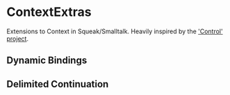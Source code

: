 # ContextExtras
Extensions to Context in Squeak/Smalltalk.
Heavily inspired by the ['Control' project][Control].

## Dynamic Bindings

## Delimited Continuation


[Control]: http://www.squeaksource.com/Control.html
